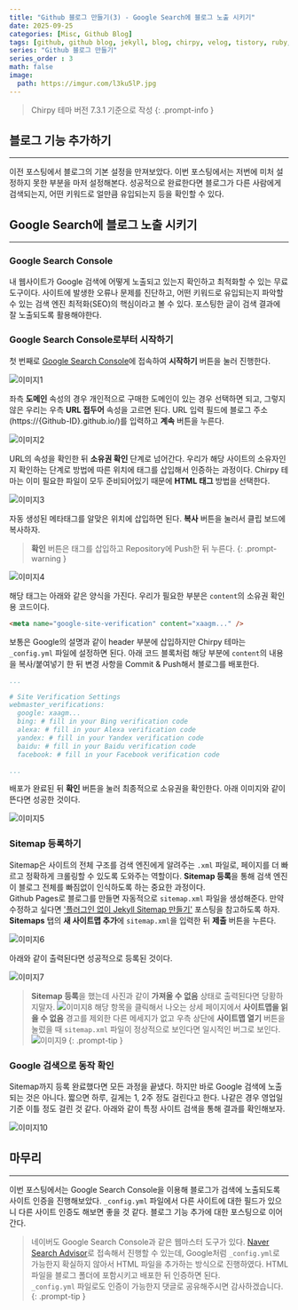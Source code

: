 ```yaml
---
title: "Github 블로그 만들기(3) - Google Search에 블로그 노출 시키기"
date: 2025-09-25
categories: [Misc, Github Blog]
tags: [github, github blog, jekyll, blog, chirpy, velog, tistory, ruby, google search, google search console, naver search advisor, github 블로그, 깃허브, 블로그, 블로그 만들기]
series: "Github 블로그 만들기"
series_order : 3
math: false
image:
  path: https://imgur.com/l3ku5lP.jpg
---
```


> Chirpy 테마 버전 7.3.1 기준으로 작성
{: .prompt-info }

## 블로그 기능 추가하기

---
이전 포스팅에서 블로그의 기본 설정을 만져보았다. 이번 포스팅에서는 저번에 미처 설정하지 못한 부분을 마저 설정해본다. 성공적으로 완료한다면 블로그가 다른 사람에게 검색되는지, 어떤 키워드로 얼만큼 유입되는지 등을 확인할 수 있다.

## Google Search에 블로그 노출 시키기

---

### Google Search Console

내 웹사이트가 Google 검색에 어떻게 노출되고 있는지 확인하고 최적화할 수 있는 무료 도구이다. 사이트에 발생한 오류나 문제를 진단하고, 어떤 키워드로 유입되는지 파악할 수 있는 검색 엔진 최적화(SEO)의 핵심이라고 볼 수 있다. 포스팅한 글이 검색 결과에 잘 노출되도록 활용해야한다.

### Google Search Console로부터 시작하기

첫 번째로 [Google Search Console](https://search.google.com/search-console/about)에 접속하여 **시작하기** 버튼을 눌러 진행한다.

![이미지1](https://imgur.com/AUDoNT5.png)

좌측 **도메인** 속성의 경우 개인적으로 구매한 도메인이 있는 경우 선택하면 되고, 그렇지 않은 우리는 우측 **URL 접두어** 속성을 고르면 된다. URL 입력 필드에 블로그 주소(https://{Github-ID}.github.io/)를 입력하고 **계속** 버튼을 누른다.

![이미지2](https://imgur.com/CvghIKM.png)

URL의 속성을 확인한 뒤 **소유권 확인** 단계로 넘어간다. 우리가 해당 사이트의 소유자인지 확인하는 단계로 방법에 따른 위치에 태그를 삽입해서 인증하는 과정이다. Chirpy 테마는 이미 필요한 파일이 모두 준비되어있기 때문에 **HTML 태그** 방법을 선택한다.

![이미지3](https://imgur.com/YNOdGqw.png)

자동 생성된 메타태그를 알맞은 위치에 삽입하면 된다. **복사** 버튼을 눌러서 클립 보드에 복사하자.
> **확인** 버튼은 태그를 삽입하고 Repository에 Push한 뒤 누른다.
{: .prompt-warning }

![이미지4](https://imgur.com/BWdCj74.png)

해당 태그는 아래와 같은 양식을 가진다. 우리가 필요한 부분은 `content`의 소유권 확인용 코드이다.  

```html
<meta name="google-site-verification" content="xaagm..." />
```

보통은 Google의 설명과 같이 header 부분에 삽입하지만 Chirpy 테마는 `_config.yml` 파일에 설정하면 된다. 아래 코드 블록처럼 해당 부분에 `content`의 내용을 복사/붙여넣기 한 뒤 변경 사항을 Commit & Push해서 블로그를 배포한다.

```yml
...

# Site Verification Settings
webmaster_verifications:
  google: xaagm...
  bing: # fill in your Bing verification code
  alexa: # fill in your Alexa verification code
  yandex: # fill in your Yandex verification code
  baidu: # fill in your Baidu verification code
  facebook: # fill in your Facebook verification code

...
```

배포가 완료된 뒤 **확인** 버튼을 눌러 최종적으로 소유권을 확인한다. 아래 이미지와 같이 뜬다면 성공한 것이다.

![이미지5](https://imgur.com/v2lIeeE.png)

### Sitemap 등록하기

Sitemap은 사이트의 전체 구조를 검색 엔진에게 알려주는 `.xml` 파일로, 페이지를 더 빠르고 정확하게 크롤링할 수 있도록 도와주는 역할이다. **Sitemap 등록**을 통해 검색 엔진이 블로그 전체를 빠짐없이 인식하도록 하는 중요한 과정이다.  
Github Pages로 블로그를 만들면 자동적으로 `sitemap.xml` 파일을 생성해준다. 만약 수정하고 싶다면 ['플러그인 없이 Jekyll Sitemap 만들기'](https://dveamer.github.io/homepage/Sitemap.html) 포스팅을 참고하도록 하자. **Sitemaps** 탭의 **새 사이트맵 추가**에 `sitemap.xml`을 입력한 뒤 **제출** 버튼을 누른다.

![이미지6](https://imgur.com/LI8hZ77.png)

아래와 같이 출력된다면 성공적으로 등록된 것이다.

![이미지7](https://imgur.com/THVOPCu.png)

> **Sitemap 등록**을 했는데 사진과 같이 **가져올 수 없음** 상태로 출력된다면 당황하지말자.
> ![이미지8](https://imgur.com/USfqo8U.png)
> 해당 항목을 클릭해서 나오는 상세 페이지에서 **사이트맵을 읽을 수 없음** 경고를 제외한 다른 메세지가 없고 우측 상단에 **사이트맵 열기** 버튼을 눌렀을 때 `sitemap.xml` 파일이 정상적으로 보인다면 일시적인 버그로 보인다.
> ![이미지9](https://imgur.com/eKRbjQQ.png)
{: .prompt-tip }

### Google 검색으로 동작 확인

Sitemap까지 등록 완료했다면 모든 과정을 끝냈다. 하지만 바로 Google 검색에 노출되는 것은 아니다. 짧으면 하루, 길게는 1, 2주 정도 걸린다고 한다. 나같은 경우 영업일 기준 이틀 정도 걸린 것 같다. 아래와 같이 특정 사이트 검색을 통해 결과를 확인해보자.  

![이미지10](https://imgur.com/i1unVth.png)

## 마무리

---

이번 포스팅에서는 Google Search Console을 이용해 블로그가 검색에 노출되도록 사이트 인증을 진행해보았다. `_config.yml` 파일에서 다른 사이트에 대한 필드가 있으니 다른 사이트 인증도 해보면 좋을 것 같다. 블로그 기능 추가에 대한 포스팅으로 이어간다.

> 네이버도 Google Search Console과 같은 웹마스터 도구가 있다. [Naver Search Advisor](https://searchadvisor.naver.com/)로 접속해서 진행할 수 있는데, Google처럼 `_config.yml`로 가능한지 확실하지 않아서 HTML 파일을 추가하는 방식으로 진행하였다. HTML 파일을 블로그 폴더에 포함시키고 배포한 뒤 인증하면 된다.  
> `_config.yml` 파일로도 인증이 가능한지 댓글로 공유해주시면 감사하겠습니다.
{: .prompt-tip }
